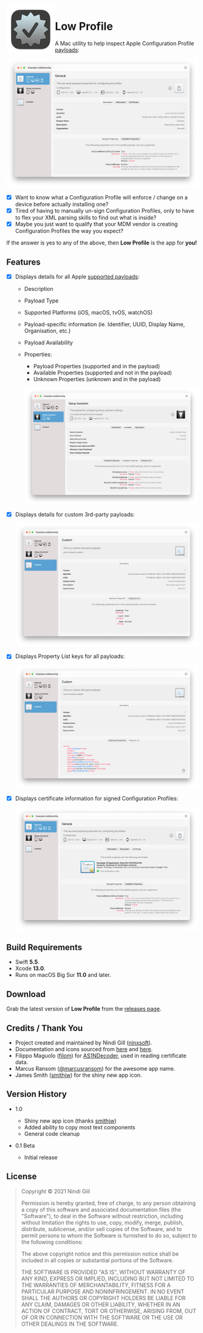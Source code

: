 <img align="left" width="128" height="128" src="Readme%20Resources/App%20Icon.png">

# Low Profile

A Mac utility to help inspect Apple Configuration Profile [payloads](https://developer.apple.com/documentation/devicemanagement/profile-specific_payload_keys):

![Example](Readme%20Resources/Example.png)

* [x] Want to know what a Configuration Profile will enforce / change on a device before actually installing one?
* [x] Tired of having to manually un-sign Configuration Profiles, only to have to flex your XML parsing skills to find out what is inside?
* [x] Maybe you just want to qualify that your MDM vendor is creating Configuration Profiles the way you expect?

If the answer is yes to any of the above, then **Low Profile** is the app for **you!**

## Features

* [x] Displays details for all Apple [supported payloads](https://developer.apple.com/documentation/devicemanagement/profile-specific_payload_keys):
  * Description
  * Payload Type
  * Supported Platforms (iOS, macOS, tvOS, watchOS)
  * Payload-specific information (ie. Identifier, UUID, Display Name, Organisation, etc.)
  * Payload Availability
  * Properties:
    * Payload Properties (supported and in the payload)
    * Available Properties (supported and not in the payload)
    * Unknown Properties (unknown and in the payload)

    ![Payload](Readme%20Resources/Payload.png)

* [x] Displays details for custom 3rd-party payloads:

  ![Custom](Readme%20Resources/Custom.png)

* [x] Displays Property List keys for all payloads:

  ![Property List](Readme%20Resources/Property%20List.png)

* [x] Displays certificate information for signed Configuration Profiles:

  ![Certificate](Readme%20Resources/Certificate.png)

## Build Requirements

* Swift **5.5**.
* Xcode **13.0**.
* Runs on macOS Big Sur **11.0** and later.

## Download

Grab the latest version of **Low Profile** from the [releases page](https://github.com/ninxsoft/LowProfile/releases).

## Credits / Thank You

* Project created and maintained by Nindi Gill ([ninxsoft](https://github.com/ninxsoft)).
* Documentation and icons sourced from [here](https://developer.apple.com/documentation/devicemanagement) and [here](https://support.apple.com/en-au/guide/mdm/welcome/web).
* Filippo Maguolo ([filom](https://github.com/filom)) for [AS1NDecoder](https://github.com/filom/ASN1Decoder), used in reading certificate data.
* Marcus Ransom ([@marcusransom](https://twitter.com/marcusransom)) for the awesome app name.
* James Smith ([smithjw](https://github.com/smithjw)) for the shiny new app icon.

## Version History

* 1.0
  * Shiny new app icon (thanks [smithjw](https://github.com/smithjw))
  * Added ability to copy most text components
  * General code cleanup

* 0.1 Beta
  * Initial release

## License

> Copyright © 2021 Nindi Gill
>
> Permission is hereby granted, free of charge, to any person obtaining a copy
> of this software and associated documentation files (the "Software"), to deal
> in the Software without restriction, including without limitation the rights
> to use, copy, modify, merge, publish, distribute, sublicense, and/or sell
> copies of the Software, and to permit persons to whom the Software is
> furnished to do so, subject to the following conditions:
>
> The above copyright notice and this permission notice shall be included in all
> copies or substantial portions of the Software.
>
> THE SOFTWARE IS PROVIDED "AS IS", WITHOUT WARRANTY OF ANY KIND, EXPRESS OR
> IMPLIED, INCLUDING BUT NOT LIMITED TO THE WARRANTIES OF MERCHANTABILITY,
> FITNESS FOR A PARTICULAR PURPOSE AND NONINFRINGEMENT. IN NO EVENT SHALL THE
> AUTHORS OR COPYRIGHT HOLDERS BE LIABLE FOR ANY CLAIM, DAMAGES OR OTHER
> LIABILITY, WHETHER IN AN ACTION OF CONTRACT, TORT OR OTHERWISE, ARISING FROM,
> OUT OF OR IN CONNECTION WITH THE SOFTWARE OR THE USE OR OTHER DEALINGS IN THE
> SOFTWARE.
>
